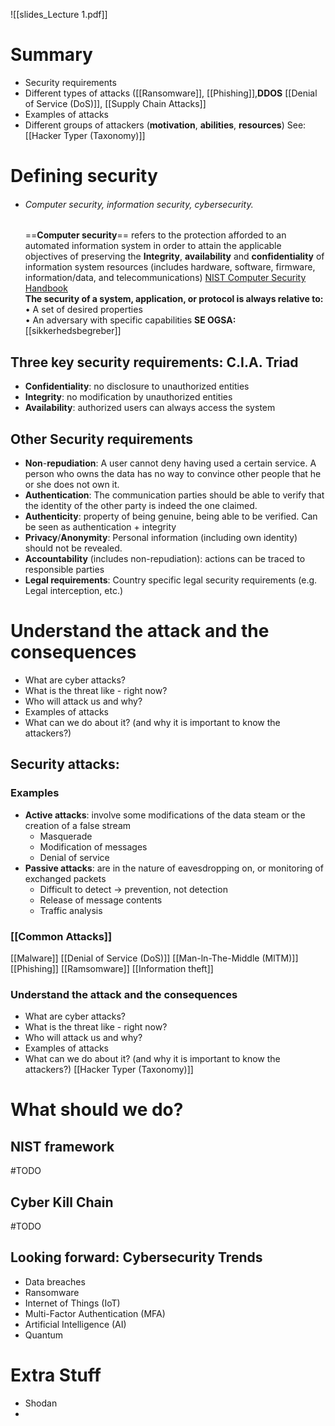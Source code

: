 ![[slides_Lecture 1.pdf]]
# Summary
- Security requirements
- Different types of attacks ([[Ransomware]], [[Phishing]],**DDOS** [[Denial of Service (DoS)]], [[Supply Chain Attacks]]
- Examples of attacks
- Different groups of attackers (**motivation**, **abilities**, **resources**) See: [[Hacker Typer (Taxonomy)]]
# Defining security   
- ###### Computer security, information security, cybersecurity.   
	==**Computer security**== refers to the protection afforded to an automated information system in order to attain the applicable objectives of preserving the **Integrity**, **availability** and **confidentiality** of information system resources (includes hardware, software, firmware, information/data, and telecommunications) [NIST Computer Security Handbook](https://www.davidsalomon.name/CompSec/auxiliary/handbook.pdf)   
 **The security of a system, application, or protocol is always relative to:**   
	• A set of desired properties   
	• An adversary with specific capabilities
**SE OGSA:** [[sikkerhedsbegreber]]
## Three key security requirements: C.I.A. Triad   
- **Confidentiality**: no disclosure to unauthorized entities   
- **Integrity**: no modification by unauthorized entities   
- **Availability**: authorized users can always access the system
## Other Security requirements   
- **Non**-**repudiation**: A user cannot deny having used a certain service. A person who owns the data has no way to convince other people that he or she does not own it.   
- **Authentication**: The communication parties should be able to verify that the identity of the other party is indeed the one claimed.   
- **Authenticity**: property of being genuine, being able to be verified. Can be seen as authentication + integrity   
- **Privacy**/**Anonymity**: Personal information (including own identity) should not be revealed.   
- **Accountability** (includes non-repudiation): actions can be traced to responsible parties   
- **Legal requirements**: Country specific legal security requirements (e.g. Legal interception, etc.)

# Understand the attack and the consequences   
- What are cyber attacks?   
- What is the threat like - right now?   
- Who will attack us and why?   
- Examples of attacks   
- What can we do about it? (and why it is important to know the attackers?)
## Security attacks: 
### Examples   
- **Active attacks**: involve some modifications of the data steam or the creation of a false stream   
	- Masquerade   
	- Modification of messages   
	- Denial of service   
- **Passive attacks**: are in the nature of eavesdropping on, or monitoring of exchanged packets   
	- Difficult to detect -> prevention, not detection   
	- Release of message contents 
	- Traffic analysis
### [[Common Attacks]]
[[Malware]]
[[Denial of Service (DoS)]]
[[Man-ln-The-Middle (MlTM)]]
[[Phishing]]
[[Ramsomware]]
[[Information theft]]

### Understand the attack and the consequences   
- What are cyber attacks?   
- What is the threat like - right now?   
- Who will attack us and why?   
- Examples of attacks   
- What can we do about it? (and why it is important to know the attackers?)
[[Hacker Typer (Taxonomy)]]

# What should we do?
## NIST framework
#TODO 
## Cyber Kill Chain
#TODO

## Looking forward: Cybersecurity Trends
- Data breaches 
- Ransomware
- Internet of Things (IoT) 
- Multi-Factor Authentication (MFA)
- Artificial Intelligence (AI)
- Quantum
# Extra Stuff
- Shodan
- 